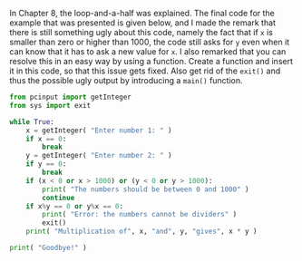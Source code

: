 In Chapter
8,
the loop-and-a-half was explained. The final code for the example that
was presented is given below, and I made the remark that there is still
something ugly about this code, namely the fact that if `x` is smaller
than zero or higher than 1000, the code still asks for `y` even when it
can know that it has to ask a new value for `x`. I also remarked that
you can resolve this in an easy way by using a function. Create a
function and insert it in this code, so that this issue gets fixed. Also
get rid of the `exit()` and thus the possible ugly output by introducing
a `main()` function.

```python
from pcinput import getInteger
from sys import exit

while True:
    x = getInteger( "Enter number 1: " )
    if x == 0:
        break
    y = getInteger( "Enter number 2: " )
    if y == 0:
        break
    if (x < 0 or x > 1000) or (y < 0 or y > 1000):
        print( "The numbers should be between 0 and 1000" )
        continue
    if x%y == 0 or y%x == 0:
        print( "Error: the numbers cannot be dividers" )
        exit()
    print( "Multiplication of", x, "and", y, "gives", x * y )

print( "Goodbye!" )
```
